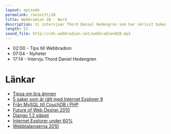 ```yaml
---
layout: episode
permalink: /avsnitt/28
title: Webbradion 28 - Word
description: Vi intervjuar Thord Daniel Hedengren som har skrivit boken "Smashing WordPress  Beyond the Blog", pratar Word Camp, samt Internet Worlds lista över Sveriges hetaste webbfolk
length: 52
sound_file: http://cdn.webbradion.net/webbradion028.mp3
---
```


* 02:00 - Tips till Webbradion
* 07:04 - Nyheter
* 17:14 - Intervju Thord Daniel Hedengren

# Länkar


* [Tipsa om bra ämnen](http://webbradion.net/tipsa)
* [5 saker som är rätt med Internet Explorer 9](http://sixrevisions.com/web-development/five-things-ie9-is-actually-doing-right/)
* [Från MySQL till CouchDB i PHP](http://till.klampaeckel.de/blog/archives/74-PHP-So-youd-like-to-migrate-from-MySQL-to-CouchDB-Part-I.html)
* [Future of Web Design 2010](http://futureofwebdesign.com/)
* [Django 1.2 släppt](http://www.djangoproject.com/weblog/2010/may/17/12/)
* [Internet Explorer under 60%](http://www.456bereastreet.com/archive/201005/internet_explorer_market_share_now_below_60_percent/)
* [Webbtalangerna 2010](http://www.idg.se/2.1085/1.316604/hela-listan-webbtalangerna-2010)
